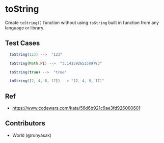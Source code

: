 # toString

Create `toString()` function without using `toString` built in function from any language or library.

## Test Cases

```js
  toString(123) -->  "123"
```

```js
  toString(Math.PI) -->  "3.141592653589793"
```

```js
  toString(true) -->  "true"
```

```js
  toString([2, 4, 8, 17]) --> "[2, 4, 8, 17]"
```

## Ref
* https://www.codewars.com/kata/56d6b921c9ae3fd926000601

## Contributors
* World (@runyasak)